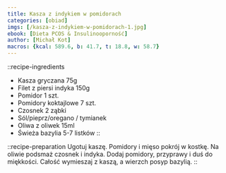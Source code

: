 ```yaml
---
title: Kasza z indykiem w pomidorach
categories: [obiad]
imgs: [/kasza-z-indykiem-w-pomidorach-1.jpg]
ebook: [Dieta PCOS & Insulinooporność]
author: [Michał Kot]
macros: {kcal: 589.6, b: 41.7, t: 18.8, w: 58.7}
---
```

::recipe-ingredients
- Kasza gryczana 75g
- Filet z piersi indyka 150g
- Pomidor 1 szt.
- Pomidory koktajlowe 7 szt.
- Czosnek 2 ząbki
- Sól/pieprz/oregano / tymianek
- Oliwa z oliwek 15ml
- Świeża bazylia 5-7 listków
::

::recipe-preparation
Ugotuj kaszę. Pomidory i mięso pokrój w kostkę. Na oliwie podsmaż czosnek i indyka. Dodaj pomidory, przyprawy i duś do miękkości. Całość wymieszaj z kaszą, a wierzch posyp bazylią.
::